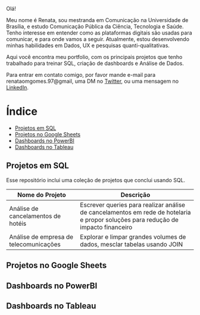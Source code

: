 Olá! 

Meu nome é Renata, sou mestranda em Comunicação na Universidade de Brasília, e estudo Comunicação Pública da Ciência, Tecnologia e Saúde. Tenho interesse em entender como as plataformas digitais são usadas para comunicar, e para onde vamos a seguir. Atualmente, estou desenvolvendo minhas habilidades em Dados, UX e pesquisas quanti-qualitativas. 

Aqui você encontra meu portfolio, com os principais projetos que tenho trabalhado para treinar SQL, criação de dashboards e Análise de Dados.


Para entrar em contato comigo, por favor mande e-mail para renataomgomes.97@gmail, uma DM no [Twitter](https://twitter.com/RenataOMGomes_), ou uma mensagem no [LinkedIn](https://www.linkedin.com/in/renatagomes-bsb/).

# Índice
- [Projetos em SQL](https://github.com/renata-om-gomes/renata-om-gomes/edit/main/README.md#projetos-em-sql)
- [Projetos no Google Sheets](https://github.com/renata-om-gomes/renata-om-gomes/edit/main/README.md#projetos-no-google-sheets)
- [Dashboards no PowerBI](https://github.com/renata-om-gomes/renata-om-gomes/edit/main/README.md#dashboards-no-powerbi)
- [Dashboards no Tableau](https://github.com/renata-om-gomes/renata-om-gomes/edit/main/README.md#dashboards-no-tableau)

## Projetos em SQL 
Esse repositório inclui uma coleção de projetos que conclui usando SQL. 

| Nome do Projeto  |  Descrição  | 
| ------------------- | ------------------- | 
|  Análise de cancelamentos de hotéis |  Escrever queries para realizar análise de cancelamentos em rede de hotelaria e propor soluções para redução de impacto financeiro | 
|  Análise de empresa de telecomunicações |  Explorar e limpar grandes volumes de dados, mesclar tabelas usando JOIN | 


## Projetos no Google Sheets
## Dashboards no PowerBI
## Dashboards no Tableau
